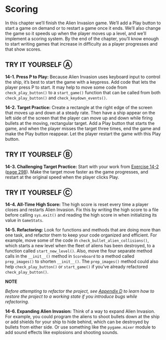 # Scoring

In this chapter we’ll finish the Alien Invasion game. We’ll add a Play
button to start a game on demand or to restart a game once it ends.
We’ll also change the game so it speeds up when the player moves up a
level, and we’ll implement a scoring system. By the end of the chapter,
you’ll know enough to start writing games that increase in difficulty as
a player progresses and that show scores.

## TRY IT YOURSELF Ⓐ

<span id="ch14exe1"></span>**14-1. Press P to Play:** Because Alien
Invasion uses keyboard input to control the ship, it&rsquo;s best to start the
game with a keypress. Add code that lets the player press P to start. It
may help to move some code from `check_play_button()` to a
`start_game()` function that can be called from both
`check_play_button()` and `check_keydown_events()`.

<span id="ch14exe2"></span>**14-2. Target Practice:** Create a rectangle
at the right edge of the screen that moves up and down at a steady rate.
Then have a ship appear on the left side of the screen that the player
can move up and down while firing bullets at the moving, rectangular
target. Add a Play button that starts the game, and when the player
misses the target three times, end the game and make the Play button
reappear. Let the player restart the game with this Play button.

## TRY IT YOURSELF Ⓑ

<span id="ch14exe3"></span>**14-3. Challenging Target Practice:** Start
with your work from [Exercise 14-2](../../../pcc_2e/tree/master/chapter_14/README.md#ch14exe2) ([page
298](../../../pcc_2e/tree/master/chapter_14/README.md#page_298)). Make the target move faster as the game
progresses, and restart at the original speed when the player clicks
Play.



<span id="page_317"></span>
## TRY IT YOURSELF Ⓒ

<span id="ch14exe4"></span>**14-4. All-Time High Score:** The high score
is reset every time a player closes and restarts Alien Invasion. Fix
this by writing the high score to a file before calling `sys.exit()` and
reading the high score in when initializing its value in `GameStats`.

<span id="ch14exe5"></span>**14-5. Refactoring:** Look for functions and
methods that are doing more than one task, and refactor them to keep
your code organized and efficient. For example, move some of the code in
`check_bullet_alien_collisions()`, which starts a new level when the
fleet of aliens has been destroyed, to a function called
`start_new_level()`. Also, move the four separate method calls in the
`__init__()` method in `Scoreboard` to a method called `prep_images()`
to shorten `__init__()`. The `prep_images()` method could also help
`check_play_button()` or `start_game()` if you&rsquo;ve already refactored
`check_play_button()`.

<div class="note" markdown="1">

<span class="font1">**NOTE**</span>

*Before attempting to refactor the project, see [Appendix
D](app04.html#app04) to learn how to restore the project to a working
state if you introduce bugs while refactoring.*

</div>

<span id="ch14exe6"></span>**14-6. Expanding Alien Invasion:** Think of
a way to expand Alien Invasion. For example, you could program the
aliens to shoot bullets down at the ship or add shields for your ship to
hide behind, which can be destroyed by bullets from either side. Or use
something like the `pygame.mixer` module to add sound effects like
explosions and shooting sounds.

